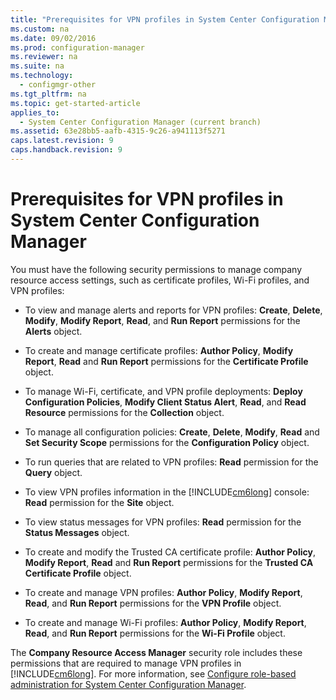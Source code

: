 ```yaml
---
title: "Prerequisites for VPN profiles in System Center Configuration Manager"
ms.custom: na
ms.date: 09/02/2016
ms.prod: configuration-manager
ms.reviewer: na
ms.suite: na
ms.technology: 
  - configmgr-other
ms.tgt_pltfrm: na
ms.topic: get-started-article
applies_to: 
  - System Center Configuration Manager (current branch)
ms.assetid: 63e28bb5-aafb-4315-9c26-a941113f5271
caps.latest.revision: 9
caps.handback.revision: 9
---
```

# Prerequisites for VPN profiles in System Center Configuration Manager
You must have the following security permissions to manage company resource access settings, such as certificate profiles, Wi-Fi profiles, and VPN profiles:  
  
-   To view and manage alerts and reports for VPN profiles: **Create**, **Delete**, **Modify**, **Modify Report**, **Read**, and **Run Report** permissions for the **Alerts** object.  
  
-   To create and manage certificate profiles: **Author Policy**, **Modify Report**, **Read** and **Run Report** permissions for the **Certificate Profile** object.  
  
-   To manage Wi-Fi, certificate, and VPN profile deployments: **Deploy Configuration Policies**, **Modify Client Status Alert**, **Read**, and **Read Resource** permissions for the **Collection** object.  
  
-   To manage all configuration policies: **Create**, **Delete**, **Modify**, **Read** and **Set Security Scope** permissions for the **Configuration Policy** object.  
  
-   To run queries that are related to VPN profiles: **Read** permission for the **Query** object.  
  
-   To view VPN profiles information in the [!INCLUDE[cm6long](../LocTest/includes/cm6long_md.md)] console: **Read** permission for the **Site** object.  
  
-   To view status messages for VPN profiles: **Read** permission for the **Status Messages** object.  
  
-   To create and modify the Trusted CA certificate profile: **Author Policy**, **Modify Report**, **Read** and **Run Report** permissions for the **Trusted CA Certificate Profile** object.  
  
-   To create and manage VPN profiles: **Author Policy**, **Modify Report**, **Read**, and **Run Report** permissions for the **VPN Profile** object.  
  
-   To create and manage Wi-Fi profiles: **Author Policy**, **Modify Report**, **Read**, and **Run Report** permissions for the **Wi-Fi Profile** object.  
  
 The **Company Resource Access Manager** security role includes these permissions that are required to manage VPN profiles in [!INCLUDE[cm6long](../LocTest/includes/cm6long_md.md)]. For more information, see  [Configure role-based administration for System Center Configuration Manager](../LocTest/Configure-role-based-administration-for-System-Center-Configuration-Manager.md).
